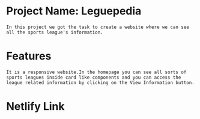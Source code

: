 # Project Name: Leguepedia
    In this project we got the task to create a website where we can see all the sports league's information.
# Features
    It is a responsive website.In the homepage you can see all sorts of sports leagues inside card like components and you can access the league related information by clicking on the View Information button.
# Netlify Link
